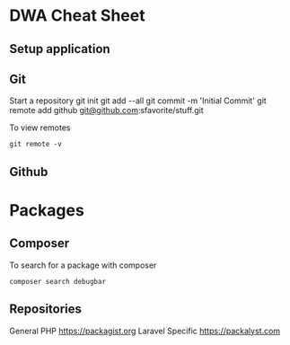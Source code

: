 # DWA Cheat Sheet

## Setup application


## Git

Start a repository
    git init
    git add --all
    git commit -m 'Initial Commit'
    git remote add github git@github.com:sfavorite/stuff.git


To view remotes

    git remote -v

    
## Github







# Packages

## Composer

To search for a package with composer

    composer search debugbar

## Repositories

General PHP
https://packagist.org
Laravel Specific
https://packalyst.com
